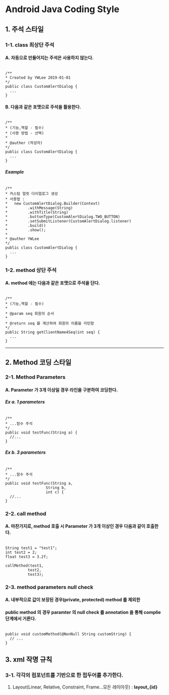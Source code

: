# Android Java Coding Style

## 1. 주석 스타일
### 1-1. class 최상단 주석
#### A. 자동으로 만들어지는 주석은 사용하지 않는다.
<pre><code>
/**
* Created by YWLee 2019-01-01
*/
public class CustomAlertDialog {
  ...
}
</code></pre>

#### B. 다음과 같은 포맷으로 주석을 활용한다.
<pre><code>
/**
* (기능,역할 - 필수)
* (사용 방법 - 선택)
* 
* @auther (작성자)
*/
public class CustomAlertDialog {
  ...
}
</code></pre>

##### Example
<pre><code>
/**
* 커스텀 얼럿 다이얼로그 생성
* 사용법 :
*   new CustomAlertDialog.Builder(Context)
*         .withMessage(String)
*         .withTitle(String)
*         .buttonType(CustomAlertDialog.TWO_BUTTON)
*         .setSubmitListener(CustomAlertDialog.listener)
*         .build()
*         .show();
* 
* @auther YWLee
*/
public class CustomAlertDialog {
  ...
}
</code></pre>


### 1-2. method 상단 주석
#### A. method 에는 다음과 같은 포맷으로 주석을 단다.

<pre><code>
/**
* (기능,역할 - 필수)
*
* @param seq 회원의 순서
*
* @return seq 를 계산하여 회원의 이름을 리턴함
*/
public String getClientName4Seq(int seq) {
  ...
}
</code></pre>


<hr />


## 2. Method 코딩 스타일
### 2-1. Method Parameters
#### A. Parameter 가 3개 이상일 경우 라인을 구분하여 코딩한다.
##### Ex a. 1 parameters
<pre><code>
/**
* ...함수 주석
*/
public void testFunc(String a) {
  //...
}
</code></pre>
##### Ex b. 3 parameters
<pre><code>
/**
* ...함수 주석
*/
public void testFunc(String a,
                  String b,
                  int c) {
  //...
}
</code></pre>

### 2-2. call method
#### A. 마찬가지로, method 호출 시 Parameter 가 3개 이상인 경우 다음과 같이 호출한다.
<pre><code>
String test1 = "test1";
int test2 = 2;
float test3 = 3.2f;

callMethod(test1,
          test2,
          test3);
</code></pre>


### 2-3. method parameters null check
#### A. 내부적으로 값이 보장된 경우(private, protected) method 를 제외한
####    public method 의 경우 paramter 의 null check 를 annotation 을 통해 complie 단계에서 거른다.
<pre><code>
public void customMethod(@NonNull String customString) {
  // ...
}
</code></pre>




## 3. xml 작명 규칙
### 3-1. 각각의 컴포넌트를 기반으로 한 접두어를 추가한다.

1. Layout(Linear, Relative, Constraint, Frame...모든 레이아웃)
    : <b>layout_{id}</b>



